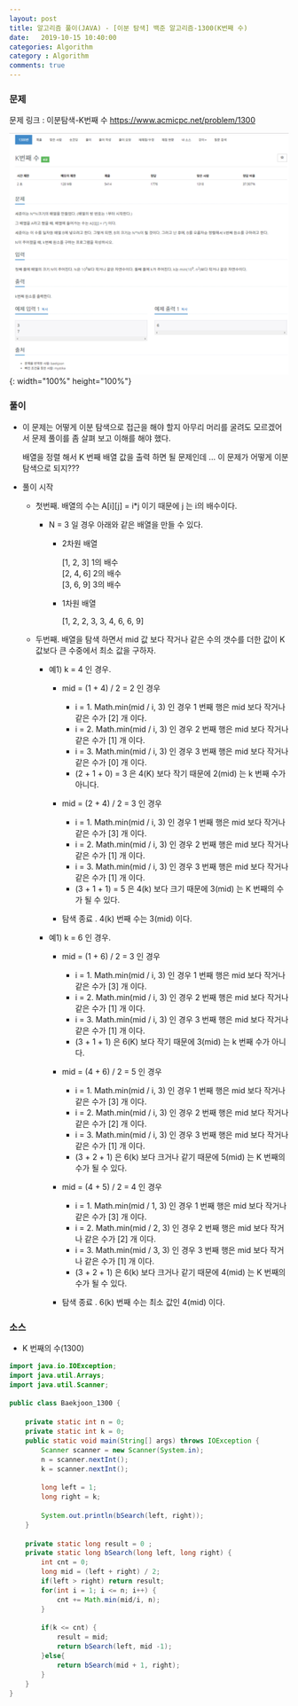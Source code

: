 ```yaml
---
layout: post
title: 알고리즘 풀이(JAVA) - [이분 탐색] 백준 알고리즘-1300(K번째 수)
date:   2019-10-15 10:40:00
categories: Algorithm
category : Algorithm
comments: true 
---
```


### 문제
문제 링크 : 이분탐색-K번째 수 <https://www.acmicpc.net/problem/1300>

![이분탐색 K번째 수 문제](/img/algorithm/baekjoon_1300.png){: width="100%" height="100%"}

### 풀이

- 이 문제는 어떻게 이분 탐색으로 접근을 해야 할지 아무리 머리를 굴려도 모르겠어서 문제 풀이를 좀 살펴 보고 이해를 해야 했다.
  
  배열을 정렬 해서 K 번째 배열 값을 출력 하면 될 문제인데 ... 이 문제가 어떻게 이분 탐색으로 되지???
    
-  풀이 시작

    - 첫번째. 배열의 수는 A[i][j] = i*j 이기 때문에 j 는 i의 배수이다. 
        
        - N = 3 일 경우 아래와 같은 배열을 만들 수 있다.
        
            - 2차원 배열
            
                [1, 2, 3]  1의 배수  
                [2, 4, 6]  2의 배수  
                [3, 6, 9]  3의 배수
        
            - 1차원 배열
            
                [1, 2, 2, 3, 3, 4, 6, 6, 9]
        
    - 두번째. 배열을 탐색 하면서 mid 값 보다 작거나 같은 수의 갯수를 더한 값이 K 값보다 큰 수중에서 최소 값을 구하자.
    
        - 예1) k = 4 인 경우.     
        
            - mid = (1 + 4) / 2 = 2 인 경우 
                        
                - i = 1. Math.min(mid / i, 3) 인 경우 1 번째 행은 mid 보다 작거나 같은 수가 [2] 개 이다. 
                - i = 2. Math.min(mid / i, 3) 인 경우 2 번째 행은 mid 보다 작거나 같은 수가 [1] 개 이다.
                - i = 3. Math.min(mid / i, 3) 인 경우 3 번째 행은 mid 보다 작거나 같은 수가 [0] 개 이다.
                - (2 + 1 + 0) = 3 은 4(K) 보다 작기 때문에 2(mid) 는 k 번째 수가 아니다.
                            
            - mid = (2 + 4) / 2 = 3 인 경우 
            
                - i = 1. Math.min(mid / i, 3) 인 경우 1 번째 행은 mid 보다 작거나 같은 수가 [3] 개 이다. 
                - i = 2. Math.min(mid / i, 3) 인 경우 2 번째 행은 mid 보다 작거나 같은 수가 [1] 개 이다.
                - i = 3. Math.min(mid / i, 3) 인 경우 3 번째 행은 mid 보다 작거나 같은 수가 [1] 개 이다.
                - (3 + 1 + 1) = 5 은 4(k) 보다 크기 때문에 3(mid) 는 K 번째의 수가 될 수 있다.

            - 탐색 종료 . 4(k) 번째 수는 3(mid) 이다.
        
        - 예1) k = 6 인 경우.     
                  
            - mid = (1 + 6) / 2 = 3 인 경우
                      
                - i = 1. Math.min(mid / i, 3) 인 경우 1 번째 행은 mid 보다 작거나 같은 수가 [3] 개 이다. 
                - i = 2. Math.min(mid / i, 3) 인 경우 2 번째 행은 mid 보다 작거나 같은 수가 [1] 개 이다.
                - i = 3. Math.min(mid / i, 3) 인 경우 3 번째 행은 mid 보다 작거나 같은 수가 [1] 개 이다.
                - (3 + 1 + 1) 은 6(K) 보다 작기 때문에 3(mid) 는 k 번째 수가 아니다.
                          
            - mid = (4 + 6) / 2 = 5 인 경우 
            
                - i = 1. Math.min(mid / i, 3) 인 경우 1 번째 행은 mid 보다 작거나 같은 수가 [3] 개 이다. 
                - i = 2. Math.min(mid / i, 3) 인 경우 2 번째 행은 mid 보다 작거나 같은 수가 [2] 개 이다.
                - i = 3. Math.min(mid / i, 3) 인 경우 3 번째 행은 mid 보다 작거나 같은 수가 [1] 개 이다.
                - (3 + 2 + 1) 은 6(k) 보다 크거나 같기 때문에 5(mid) 는 K 번째의 수가 될 수 있다.
             
            - mid = (4 + 5) / 2 = 4 인 경우 
                        
                - i = 1. Math.min(mid / 1, 3) 인 경우 1 번째 행은 mid 보다 작거나 같은 수가 [3] 개 이다. 
                - i = 2. Math.min(mid / 2, 3) 인 경우 2 번째 행은 mid 보다 작거나 같은 수가 [2] 개 이다.
                - i = 3. Math.min(mid / 3, 3) 인 경우 3 번째 행은 mid 보다 작거나 같은 수가 [1] 개 이다.
                - (3 + 2 + 1) 은 6(k) 보다 크거나 같기 때문에 4(mid) 는 K 번째의 수가 될 수 있다.
            
            - 탐색 종료 . 6(k) 번째 수는 최소 값인 4(mid) 이다.
        
    
### 소스

- K 번째의 수(1300)

```java
import java.io.IOException;
import java.util.Arrays;
import java.util.Scanner;

public class Baekjoon_1300 {
	
	private static int n = 0;
	private static int k = 0;
	public static void main(String[] args) throws IOException {
		Scanner scanner = new Scanner(System.in);
		n = scanner.nextInt();
		k = scanner.nextInt();
	
		long left = 1;
		long right = k;
		
		System.out.println(bSearch(left, right));
	}

	private static long result = 0 ;
    private static long bSearch(long left, long right) {
        int cnt = 0;
        long mid = (left + right) / 2;
        if(left > right) return result;
        for(int i = 1; i <= n; i++) {
            cnt += Math.min(mid/i, n);
        }
        
        if(k <= cnt) {
            result = mid;
            return bSearch(left, mid -1);
        }else{
            return bSearch(mid + 1, right);
        }
    }
}
```